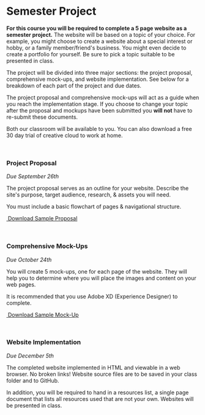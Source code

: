 <h1>Semester Project</h1>
<p><strong>For this course you will be required to complete a 5 page website as a semester project.</strong>
The website will be based on a topic of your choice. For example, you might choose to create a website about a special interest or hobby, 
or a family member/friend's business. You might even decide to create a portfolio for yourself.  Be sure to pick a topic suitable to be presented in class.</p>   
<p>The project will be divided into three major sections: the project proposal, comprehensive mock-ups, and website implementation. See below for a breakdown of each part of the project and due dates.</p>
<p>The project proposal and comprehensive mock-ups will act as a guide when you reach the implementation stage.  If you choose to change your topic after the proposal and mockups have been submitted you <strong>will not</strong> have to re-submit these documents.</p>  
<p>Both our classroom will be available to you.  You can also download a free 30 day trial of creative cloud to work at home.</p>

<br />
<h3>Project Proposal</h3>
<p><em>Due September 26th</em></p>
<p>The project proposal serves as an outline for your website. Describe the site's purpose, target audience, research, &amp; assets you will need.</p> 
<p>You must include a basic flowchart of pages &amp; navigational structure. </p>
<p><a href="http://com205.safiredesign.com/pdf/sample_proposal_2016.pdf" target="blank" class="btn"><span class="icon-download"></span> &nbsp;Download Sample Proposal</a></p>

<br />
<h3>Comprehensive Mock-Ups</h3>
<p><em>Due October 24th</em></p>
<p>You will create 5 mock-ups, one for each page of the website. They will help you to determine where you will place the images and content on your web pages.</p>
<p>It is recommended that you use Adobe XD (Experience Designer) to complete. </p>
<p><a href="http://com205.safiredesign.com/pdf/sample_mockup.pdf" target="blank" class="btn"><span class="icon-download"></span> &nbsp;Download Sample Mock-Up</a></p>

<br />
<h3>Website Implementation</h3>
<p><em>Due December 5th</em></p>
<p>The completed website implemented in HTML and viewable in a web browser. No broken links! Website source files are to be saved in your class folder and to GitHub.</p> 
<p>In addition, you will be required to hand in a resources list, a single page document that lists all resources used that are not your own. Websites will be presented in class. </p>

